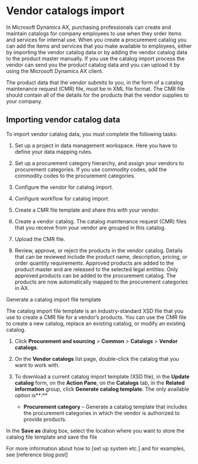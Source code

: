 Vendor catalogs import
======================

In Microsoft Dynamics AX, purchasing professionals can create and maintain
catalogs for company employees to use when they order items and services for
internal use. When you create a procurement catalog you can add the items and
services that you make available to employees, either by importing the vendor
catalog data or by adding the vendor catalog data to the product master
manually. If you use the catalog import process the vendor can send you the
product catalog data and you can upload it by using the Microsoft Dynamics AX
client.

The product data that the vendor submits to you, in the form of a catalog
maintenance request (CMR) file, must be in XML file format. The CMR file should
contain all of the details for the products that the vendor supplies to your
company.

Importing vendor catalog data
-----------------------------

To import vendor catalog data, you must complete the following tasks:

1.  Set up a project in data management workspace. Here you have to define your
    data mapping rules.

2.  Set up a procurement category hierarchy, and assign your vendors to
    procurement categories. If you use commodity codes, add the commodity codes
    to the procurement categories.

3.  Configure the vendor for catalog import.

4.  Configure workflow for catalog import.

5.  Create a CMR file template and share this with your vendor.

6.  Create a vendor catalog. The catalog maintenance request (CMR) files that
    you receive from your vendor are grouped in this catalog.

7.  Upload the CMR file.

8.  Review, approve, or reject the products in the vendor catalog. Details that
    can be reviewed include the product name, description, pricing, or order
    quantity requirements. Approved products are added to the product master and
    are released to the selected legal entities. Only approved products can be
    added to the procurement catalog. The products are now automatically mapped
    to the procurement categories in AX.

Generate a catalog import file template

The catalog import file template is an industry-standard XSD file that you use
to create a CMR file for a vendor’s products. You can use the CMR file to create
a new catalog, replace an existing catalog, or modify an existing catalog.

1.  Click **Procurement and sourcing** \> **Common** \> **Catalogs** \> **Vendor
    catalogs**.

2.  On the **Vendor catalogs** list page, double-click the catalog that you want
    to work with.

3.  To download a current catalog import template (XSD file), in the **Update
    catalog** form, on the **Action Pane**, on the **Catalogs** tab, in the
    **Related information** group, click **Generate catalog template**. The only
    available option is**:**

    -   **Procurement category** – Generate a catalog template that includes the
        procurement categories in which the vendor is authorized to provide
        products.

In the **Save as** dialog box, select the location where you want to store the
catalog file template and save the file

For more information about how to [set up system etc.] and for examples, see
[reference blog post]
